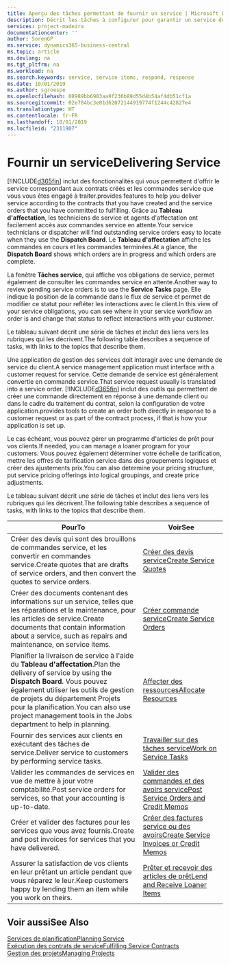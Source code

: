 ```yaml
---
title: Aperçu des tâches permettant de fournir un service | Microsoft Docs
description: Décrit les tâches à configurer pour garantir un service de qualité et respecter les engagement vis-à-vis des clients.
services: project-madeira
documentationcenter: ''
author: SorenGP
ms.service: dynamics365-business-central
ms.topic: article
ms.devlang: na
ms.tgt_pltfrm: na
ms.workload: na
ms.search.keywords: service, service items, respond, response
ms.date: 10/01/2019
ms.author: sgroespe
ms.openlocfilehash: 08989bb6903aa9f236b89d55d4b54af4db51cf1a
ms.sourcegitcommit: 02e704bc3e01d62072144919774f1244c42827e4
ms.translationtype: HT
ms.contentlocale: fr-FR
ms.lasthandoff: 10/01/2019
ms.locfileid: "2311907"
---
```

# <a name="delivering-service"></a><span data-ttu-id="cae2f-103">Fournir un service</span><span class="sxs-lookup"><span data-stu-id="cae2f-103">Delivering Service</span></span>
[!INCLUDE[d365fin](includes/d365fin_md.md)] <span data-ttu-id="cae2f-104">inclut des fonctionnalités qui vous permettent d'offrir le service correspondant aux contrats créés et les commandes service que vous vous êtes engagé à traiter.</span><span class="sxs-lookup"><span data-stu-id="cae2f-104">provides features to help you deliver service according to the contracts that you have created and the service orders that you have committed to fulfilling.</span></span> <span data-ttu-id="cae2f-105">Grâce au **Tableau d'affectation**, les techniciens de service et agents d'affectation ont facilement accès aux commandes service en attente.</span><span class="sxs-lookup"><span data-stu-id="cae2f-105">Your service technicians or dispatcher will find outstanding service orders easy to locate when they use the **Dispatch Board**.</span></span> <span data-ttu-id="cae2f-106">Le **Tableau d'affectation** affiche les commandes en cours et les commandes terminées.</span><span class="sxs-lookup"><span data-stu-id="cae2f-106">At a glance, the **Dispatch Board** shows which orders are in progress and which orders are complete.</span></span>  
  
<span data-ttu-id="cae2f-107">La fenêtre **Tâches service**, qui affiche vos obligations de service, permet également de consulter les commandes service en attente.</span><span class="sxs-lookup"><span data-stu-id="cae2f-107">Another way to review pending service orders is to use the **Service Tasks** page.</span></span> <span data-ttu-id="cae2f-108">Elle indique la position de la commande dans le flux de service et permet de modifier ce statut pour refléter les interactions avec le client.</span><span class="sxs-lookup"><span data-stu-id="cae2f-108">In this view of your service obligations, you can see where in your service workflow an order is and change that status to reflect interactions with your customer.</span></span>  
  
<span data-ttu-id="cae2f-109">Le tableau suivant décrit une série de tâches et inclut des liens vers les rubriques qui les décrivent.</span><span class="sxs-lookup"><span data-stu-id="cae2f-109">The following table describes a sequence of tasks, with links to the topics that describe them.</span></span>   

<span data-ttu-id="cae2f-110">Une application de gestion des services doit interagir avec une demande de service du client.</span><span class="sxs-lookup"><span data-stu-id="cae2f-110">A service management application must interface with a customer request for service.</span></span> <span data-ttu-id="cae2f-111">Cette demande de service est généralement convertie en commande service.</span><span class="sxs-lookup"><span data-stu-id="cae2f-111">That service request usually is translated into a service order.</span></span> [!INCLUDE[d365fin](includes/d365fin_md.md)] <span data-ttu-id="cae2f-112">inclut des outils qui permettent de créer une commande directement en réponse à une demande client ou dans le cadre du traitement du contrat, selon la configuration de votre application.</span><span class="sxs-lookup"><span data-stu-id="cae2f-112">provides tools to create an order both directly in response to a customer request or as part of the contract process, if that is how your application is set up.</span></span>  
  
<span data-ttu-id="cae2f-113">Le cas échéant, vous pouvez gérer un programme d'articles de prêt pour vos clients.</span><span class="sxs-lookup"><span data-stu-id="cae2f-113">If needed, you can manage a loaner program for your customers.</span></span> <span data-ttu-id="cae2f-114">Vous pouvez également déterminer votre échelle de tarification, mettre les offres de tarification service dans des groupements logiques et créer des ajustements prix.</span><span class="sxs-lookup"><span data-stu-id="cae2f-114">You can also determine your pricing structure, put service pricing offerings into logical groupings, and create price adjustments.</span></span>  
  
<span data-ttu-id="cae2f-115">Le tableau suivant décrit une série de tâches et inclut des liens vers les rubriques qui les décrivent.</span><span class="sxs-lookup"><span data-stu-id="cae2f-115">The following table describes a sequence of tasks, with links to the topics that describe them.</span></span>   
  
|<span data-ttu-id="cae2f-116">**Pour**</span><span class="sxs-lookup"><span data-stu-id="cae2f-116">**To**</span></span>|<span data-ttu-id="cae2f-117">**Voir**</span><span class="sxs-lookup"><span data-stu-id="cae2f-117">**See**</span></span>|  
|------------|-------------|  
|<span data-ttu-id="cae2f-118">Créer des devis qui sont des brouillons de commandes service, et les convertir en commandes service.</span><span class="sxs-lookup"><span data-stu-id="cae2f-118">Create quotes that are drafts of service orders, and then convert the quotes to service orders.</span></span>|[<span data-ttu-id="cae2f-119">Créer des devis service</span><span class="sxs-lookup"><span data-stu-id="cae2f-119">Create Service Quotes</span></span>](service-how-to-create-service-quotes.md)|
|<span data-ttu-id="cae2f-120">Créer des documents contenant des informations sur un service, telles que les réparations et la maintenance, pour les articles de service.</span><span class="sxs-lookup"><span data-stu-id="cae2f-120">Create documents that contain information about a service, such as repairs and maintenance, on service items.</span></span>|[<span data-ttu-id="cae2f-121">Créer commande service</span><span class="sxs-lookup"><span data-stu-id="cae2f-121">Create Service Orders</span></span>](service-how-to-create-service-orders.md)|
|<span data-ttu-id="cae2f-122">Planifier la livraison de service à l'aide du **Tableau d'affectation**.</span><span class="sxs-lookup"><span data-stu-id="cae2f-122">Plan the delivery of service by using the **Dispatch Board**.</span></span> <span data-ttu-id="cae2f-123">Vous pouvez également utiliser les outils de gestion de projets du département Projets pour la planification.</span><span class="sxs-lookup"><span data-stu-id="cae2f-123">You can also use project management tools in the Jobs department to help in planning.</span></span>|[<span data-ttu-id="cae2f-124">Affecter des ressources</span><span class="sxs-lookup"><span data-stu-id="cae2f-124">Allocate Resources</span></span>](service-how-to-allocate-resources.md)|  
|<span data-ttu-id="cae2f-125">Fournir des services aux clients en exécutant des tâches de service.</span><span class="sxs-lookup"><span data-stu-id="cae2f-125">Deliver service to customers by performing service tasks.</span></span>|[<span data-ttu-id="cae2f-126">Travailler sur des tâches service</span><span class="sxs-lookup"><span data-stu-id="cae2f-126">Work on Service Tasks</span></span>](service-how-to-work-on-service-tasks.md)|  
|<span data-ttu-id="cae2f-127">Valider les commandes de services en vue de mettre à jour votre comptabilité.</span><span class="sxs-lookup"><span data-stu-id="cae2f-127">Post service orders for services, so that your accounting is up-to-date.</span></span>|[<span data-ttu-id="cae2f-128">Valider des commandes et des avoirs service</span><span class="sxs-lookup"><span data-stu-id="cae2f-128">Post Service Orders and Credit Memos</span></span>](service-how-to-post-service-orders.md)|  
|<span data-ttu-id="cae2f-129">Créer et valider des factures pour les services que vous avez fournis.</span><span class="sxs-lookup"><span data-stu-id="cae2f-129">Create and post invoices for services that you have delivered.</span></span>|[<span data-ttu-id="cae2f-130">Créer des factures service ou des avoirs</span><span class="sxs-lookup"><span data-stu-id="cae2f-130">Create Service Invoices or Credit Memos</span></span>](service-how-create-invoices.md)|  
|<span data-ttu-id="cae2f-131">Assurer la satisfaction de vos clients en leur prêtant un article pendant que vous réparez le leur.</span><span class="sxs-lookup"><span data-stu-id="cae2f-131">Keep customers happy by lending them an item while you work on theirs.</span></span>| [<span data-ttu-id="cae2f-132">Prêter et recevoir des articles de prêt</span><span class="sxs-lookup"><span data-stu-id="cae2f-132">Lend and Receive Loaner Items</span></span>](service-how-to-lend-receive-loaners.md)|
  
## <a name="see-also"></a><span data-ttu-id="cae2f-133">Voir aussi</span><span class="sxs-lookup"><span data-stu-id="cae2f-133">See Also</span></span>  
[<span data-ttu-id="cae2f-134">Services de planification</span><span class="sxs-lookup"><span data-stu-id="cae2f-134">Planning Service</span></span>](service-plan-service.md)  
[<span data-ttu-id="cae2f-135">Exécution des contrats de service</span><span class="sxs-lookup"><span data-stu-id="cae2f-135">Fulfilling Service Contracts</span></span>](service-fulfill-service-contracts.md)  
[<span data-ttu-id="cae2f-136">Gestion des projets</span><span class="sxs-lookup"><span data-stu-id="cae2f-136">Managing Projects</span></span>](projects-manage-projects.md)  

